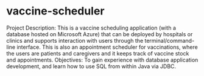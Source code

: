# vaccine-scheduler
Project Description: This is a vaccine scheduling application (with a database hosted on Microsoft Azure) that can be deployed by hospitals or clinics and supports interaction with users through the terminal/command-line interface. This is also an appointment scheduler for vaccinations, where the users are patients and caregivers and it keeps track of vaccine stock and appointments. 
Objectives: To gain experience with database application development, and learn how to use SQL from within Java via JDBC.
